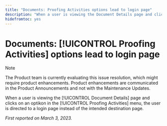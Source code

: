 ```yaml
---
title: "Documents: Proofing Activities options lead to login page"
description: "When a user is viewing the Document Details page and clicks on an optikon in the Proofing Activities menu, the user is directed to a login page instead of the intended destination page."
hidefromtoc: yes
---
```


# Documents: [!UICONTROL Proofing Activities] options lead to login page

<!--This article is on WF and WFP TOCs-->

>[!NOTE]
>
>The Product team is currently evaluating this issue resolution, which might require product enhancements. Product enhancements are communicated in the Product Announcements and not with the Maintenance Updates.

When a user is viewing the [!UICONTROL Document Details] page and clicks on an optikon in the [!UICONTROL Proofing Activities] menu, the user is directed to a login page instead of the intended destination page.

_First reported on March 3, 2023._

